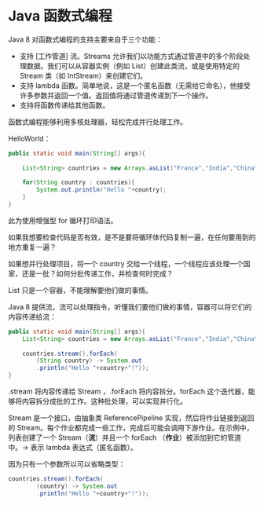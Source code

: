 # Java 函数式编程

Java 8 对函数式编程的支持主要来自于三个功能：

* 支持 [工作管道] 流。Streams 允许我们以功能方式通过管道中的多个阶段处理数据。我们可以从容器实例（例如 List）创建此类流，或是使用特定的 Stream 类（如 IntStream）来创建它们。
* 支持 lambda 函数。简单地说，这是一个匿名函数（无需给它命名），他接受许多参数并返回一个值。返回值将通过管道传递到下一个操作。
* 支持将函数传递给其他函数。

函数式编程能够利用多核处理器，轻松完成并行处理工作。

HelloWorld：

~~~java
public static void main(String[] args){
    
    List<String> countries = new Arrays.asList("France","India","China","USA","Germany");
    
    for(String country : countries){
        System.out.println("Hello "+country);
    }
}
~~~

此为使用增强型 for 循环打印语法。

如果我想要检查代码是否有效，是不是要将循环体代码复制一遍，在任何要用到的地方重复一遍？

如果想并行处理项目，将一个 country 交给一个线程，一个线程应该处理一个国家，还是一批？如何分批传递工作，并检查何时完成？

List 只是一个容器，不能理解要他们做的事情。

Java 8 提供流，流可以处理指令，听懂我们要他们做的事情，容器可以将它们的内容传递给流：

~~~java
public static void main(String[] args){
    List<String> countries = new Arrays.asList("France","India","China","USA","Germany");
    
    countries.stream().forEach(
    	(String country) -> System.out
        .println("Hello "+country+"!"));
}
~~~

.stream 将内容传递给 Stream ，.forEach 将内容拆分。forEach 这个迭代器，能够将内容拆分成批的工作。这种批处理，可以实现并行化。

Stream 是一个接口，由抽象类 ReferencePipeline 实现，然后将作业链接到返回的 Stream。每个作业都完成一些工作，完成后可能会调用下游作业。在示例中，列表创建了一个 Stream（**流**）并且一个 forEach （**作业**）被添加到它的管道中。-> 表示 lambda 表达式（匿名函数）。

因为只有一个参数所以可以省略类型：

~~~java
countries.stream().forEach(
    	(country) -> System.out
        .println("Hello "+country+"!"));
~~~


